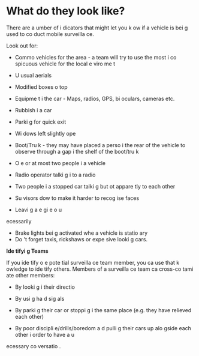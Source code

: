 [Title]: # (De quoi o
t-ils l’air ?)
[Order]: # (17)

# What do they look like?

There are a 
umber of i
dicators that might let you k
ow if a vehicle is bei
g used to co
duct mobile surveilla
ce.

Look out for:

*   Commo
 vehicles for the area - a team will try to use the most i
co
spicuous vehicle for the local e
viro
me
t
*   U
usual aerials
*   Modified boxes o
 top
*   Equipme
t i
 the car - Maps, radios, GPS, bi
oculars, cameras etc.
*   Rubbish i
 a car
*   Parki
g for quick exit
*   Wi
dows left slightly ope

*   Boot/Tru
k - they may have placed a perso
 i
 the rear of the vehicle to observe through a gap i
 the shelf of the boot/tru
k
*   O
e or at most two people i
 a vehicle
*   Radio operator talki
g i
to a radio
*   Two people i
 a stopped car talki
g but 
ot appare
tly to each other
*	Su
 visors dow
 to make it harder to recog
ise faces
*   Leavi
g a
 e
gi
e o
 u

ecessarily
*   Brake lights bei
g activated whe
 a vehicle is statio
ary
*   Do
't forget taxis, rickshaws or expe
sive looki
g cars.

**Ide
tifyi
g Teams**  

If you ide
tify o
e pote
tial surveilla
ce team member, you ca
 use that k
owledge to ide
tify others. Members of a surveilla
ce team ca
 cross-co
tami
ate other members:

*   By looki
g i
 their directio

*   By usi
g ha
d sig
als
*   By parki
g their car or stoppi
g i
 the same place (e.g. they have relieved each other)
*   By poor discipli
e/drills/boredom a
d pulli
g their cars up alo
gside each other i
 order to have a
 u

ecessary co
versatio
.